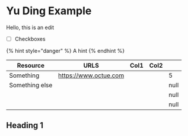 # Yu Ding Example

Hello, this is an edit

* [ ] Checkboxes



{% hint style="danger" %}
A hint
{% endhint %}

<table><thead><tr><th>Resource</th><th>URLS</th><th>Col1</th><th>Col2</th><th data-type="rating" data-max="5"></th></tr></thead><tbody><tr><td>Something</td><td><a href="https://www.octue.com">https://www.octue.com</a></td><td></td><td></td><td>5</td></tr><tr><td>Something else</td><td></td><td></td><td></td><td>null</td></tr><tr><td></td><td></td><td></td><td></td><td>null</td></tr><tr><td></td><td></td><td></td><td></td><td>null</td></tr></tbody></table>

## Heading 1

